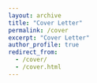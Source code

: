 ```yaml
---
layout: archive
title: "Cover Letter"
permalink: /cover
excerpt: "Cover Letter"
author_profile: true
redirect_from: 
  - /cover/
  - /cover.html
---
```



